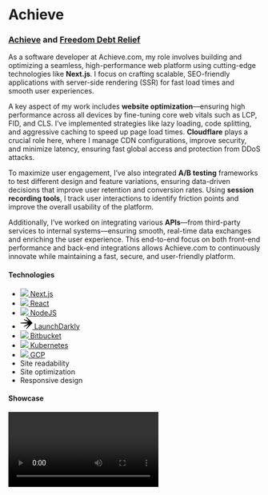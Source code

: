 # Achieve

### [Achieve](https://www.achieve.com/) and [Freedom Debt Relief](https://www.freedomdebtrelief.com/)


<!-- - CI/CD using <span><a href="https://git-scm.com/"><img src="./images/git.svg" alt="GitLogo" width="22px"/>Git</a></span> and <span><a href="https://bitbucket.org/"><img src="./images/bitbucket.svg" alt="GitLogo" width="20px"/> Bitbucket</a>
- Server side rendering & Frontend: <a href="https://react.dev/"><img src="./images/react.svg" width="20px"/> React.js</a>, <a href="https://nextjs.org/"><img src="./images/nextjs.svg" width="20px"/> Next.js</a>
- RESTful api design: <a href=""><img src="./images/python.svg" width="22px"/> Python</a>, <a href="https://www.djangoproject.com/">Django</a>, <a href="https://www.django-rest-framework.org/">Django REST framework</a>
- <a href=""><img src="./images/postgres.svg" width="22px"/> PostgreSQL</a>
- Payment integrations: CardNet, Paypal, Azul
- Content delivery network (CDN): <a href="https://www.digitalocean.com/products/spaces"><img src="./images/digitalocean.png" width="18px"/> DigitalOcean storage spaces (S3-Compatible)</a>
- <a href="https://www.nginx.com/"><img src="./images/nginx.svg" width="22px" /> Nginx</a>

<br /><br /> Screenshots:<br /> <br /><img src="./images/project-mobiliapp-1.png" /> -->

As a software developer at Achieve.com, my role involves building and optimizing a seamless, high-performance web platform using cutting-edge technologies like **Next.js**. I focus on crafting scalable, SEO-friendly applications with server-side rendering (SSR) for fast load times and smooth user experiences.

A key aspect of my work includes **website optimization**—ensuring high performance across all devices by fine-tuning core web vitals such as LCP, FID, and CLS. I’ve implemented strategies like lazy loading, code splitting, and aggressive caching to speed up page load times. **Cloudflare** plays a crucial role here, where I manage CDN configurations, improve security, and minimize latency, ensuring fast global access and protection from DDoS attacks.

To maximize user engagement, I’ve also integrated **A/B testing** frameworks to test different design and feature variations, ensuring data-driven decisions that improve user retention and conversion rates. Using **session recording tools**, I track user interactions to identify friction points and improve the overall usability of the platform.

Additionally, I’ve worked on integrating various **APIs**—from third-party services to internal systems—ensuring smooth, real-time data exchanges and enriching the user experience. This end-to-end focus on both front-end performance and back-end integrations allows Achieve.com to continuously innovate while maintaining a fast, secure, and user-friendly platform.

#### Technologies

- [<img src="./images/nextjs.svg?" width="24px"/> Next.js](https://nextjs.org/)
- [<img src="./images/react.svg?" width="24px"/> React](https://react.dev/)
- [<img src="./images/nodejs.svg?" width="24px"/> NodeJS](https://nodejs.org/)
- [<img src="./images/launchdarkly.svg" width="24px" /> LaunchDarkly](https://launchdarkly.com)
- [<img src="./images/bitbucket.svg" width="20px" /> Bitbucket](https://bitbucket.org/) 
- [<img src="./images/kubernetes.svg" width="24px" /> Kubernetes](https://kubernetes.io/)
- [<img src="./images/gcp.svg" width="24px" /> GCP](https://cloud.google.com/)
- Site readability
- Site optimization
- Responsive design

#### Showcase

<video src="./videos/achieve-1.mp4"/>

<video src="./videos/fdr-1.mp4" />
